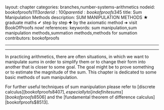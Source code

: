 layout: chapter
categories: branches,number-systems-arithmetics
nodeid: bookofproofs$1113
orderid: 100
parentid: bookofproofs$345
title: Sum Manipulation Methods
description: SUM MANIPULATION METHODS ★ graduate maths ✔ step by step ✚ by the axiomatic method ➜ visit BookOfProofs now!
references: 
keywords: sum manipulation,sum manipulation methods,summation methods,methods for sumation
contributors: bookofproofs

---


---

In practicing arithmetics, there are often situations, in which we want to manipulate _sums_ in order to simplify them or to change their form into another that is closer to some goal. The goal might be to prove something or to estimate the magnitude of the sum. This chapter is dedicated to some basic methods of sum manipulation.

For further useful techniques of sum manipulation please refer to [discrete calculus][bookofproofs$8407], especially to [indefinite sums][bookofproofs$8506] and the [fundamental theorem of difference calculus][bookofproofs$8513].